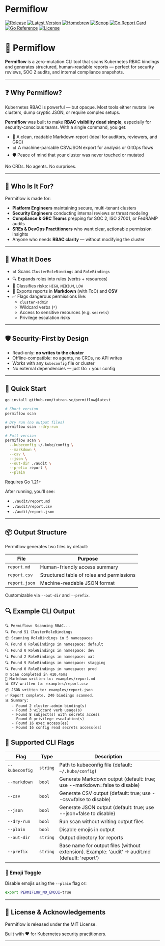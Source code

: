 # Permiflow

[![Release](https://github.com/tutran-se/permiflow/actions/workflows/release.yml/badge.svg)](https://github.com/tutran-se/permiflow/actions/workflows/release.yml)
[![Latest Version](https://img.shields.io/github/v/tag/tutran-se/permiflow?label=version&sort=semver)](https://github.com/tutran-se/permiflow/releases)
[![Homebrew](https://img.shields.io/badge/install-homebrew-brightgreen)](https://github.com/tutran-se/homebrew-tap)
[![Scoop](https://img.shields.io/badge/install-scoop-blue)](https://github.com/tutran-se/scoop-bucket)
[![Go Report Card](https://goreportcard.com/badge/github.com/tutran-se/permiflow)](https://goreportcard.com/report/github.com/tutran-se/permiflow)
[![Go Reference](https://pkg.go.dev/badge/github.com/tutran-se/permiflow.svg)](https://pkg.go.dev/github.com/tutran-se/permiflow)
[![License](https://img.shields.io/github/license/tutran-se/permiflow)](https://github.com/tutran-se/permiflow/blob/main/LICENSE)

# 🚦 Permiflow

**Permiflow** is a zero-mutation CLI tool that scans Kubernetes RBAC bindings and generates structured, human-readable reports — perfect for security reviews, SOC 2 audits, and internal compliance snapshots.

---

## ❓ Why Permiflow?

Kubernetes RBAC is powerful — but opaque. Most tools either mutate live clusters, dump cryptic JSON, or require complex setups.

**Permiflow** was built to make **RBAC visibility dead simple**, especially for security-conscious teams. With a single command, you get:

- 📄 A clean, readable Markdown report (ideal for auditors, reviewers, and GRC)
- 📊 A machine-parsable CSV/JSON export for analysis or GitOps flows
- 🛡️ Peace of mind that your cluster was never touched or mutated

No CRDs. No agents. No surprises.

---

## 👤 Who Is It For?

Permiflow is made for:

- **Platform Engineers** maintaining secure, multi-tenant clusters
- **Security Engineers** conducting internal reviews or threat modeling
- **Compliance & GRC Teams** prepping for SOC 2, ISO 27001, or FedRAMP audits
- **SREs & DevOps Practitioners** who want clear, actionable permission insights
- Anyone who needs **RBAC clarity** — without modifying the cluster

---

## 🔧 What It Does

- 📊 Scans `ClusterRoleBindings` and `RoleBindings`
- 🔍 Expands roles into rules (verbs + resources)
- 🧠 Classifies risks: `HIGH`, `MEDIUM`, `LOW`
- 📄 Exports reports in **Markdown** (with ToC) and **CSV**
- ✅ Flags dangerous permissions like:
  - `cluster-admin`
  - Wildcard verbs (`*`)
  - Access to sensitive resources (e.g. `secrets`)
  - Privilege escalation risks

---

## 🛡️ Security-First by Design

- Read-only: **no writes to the cluster**
- Offline-compatible: no agents, no CRDs, no API writes
- Works with any `kubeconfig` file or cluster
- No external dependencies — just Go + your config

---

## 🚀 Quick Start

```bash
go install github.com/tutran-se/permiflow@latest

# Short version
permiflow scan

# Dry run (no output files)
permiflow scan --dry-run

# Full version
permiflow scan \
  --kubeconfig ~/.kube/config \
  --markdown \
  --csv \
  --json \
  --out-dir ./audit \
  --prefix report \
  --plain
```

Requires Go 1.21+

After running, you'll see:

- `./audit/report.md`
- `./audit/report.csv`
- `./audit/report.json`

---

## 📦 Output Structure

Permiflow generates two files by default:

| File          | Purpose                                   |
| ------------- | ----------------------------------------- |
| `report.md`   | Human-friendly access summary             |
| `report.csv`  | Structured table of roles and permissions |
| `report.json` | Machine-readable JSON format              |

Customizable via `--out-dir` and `--prefix`.

## 🔍 Example CLI Output

```
🔍 Permiflow: Scanning RBAC...
🔍 Found 51 ClusterRoleBindings
📦 Scanning RoleBindings in 5 namespaces
🔍 Found 0 RoleBindings in namespace: default
🔍 Found 0 RoleBindings in namespace: dev
🔍 Found 2 RoleBindings in namespace: uat
🔍 Found 9 RoleBindings in namespace: stagging
🔍 Found 0 RoleBindings in namespace: prod
⏱ Scan completed in 410.46ms
📄 Markdown written to: examples/report.md
📊 CSV written to: examples/report.csv
📦 JSON written to: examples/report.json
✅ Report complete. 240 bindings scanned.
📊 Summary:
   - Found 2 cluster-admin binding(s)
   - Found 3 wildcard verb usage(s)
   - Found 8 subject(s) with secrets access
   - Found 0 privilege escalation(s)
   - Found 16 exec access(es)
   - Found 16 config read secrets access(es)
```

## 🏁 Supported CLI Flags

| Flag           | Type     | Description                                                                                     |
| -------------- | -------- | ----------------------------------------------------------------------------------------------- |
| `--kubeconfig` | `string` | Path to kubeconfig file (default: `~/.kube/config`)                                             |
| `--markdown`   | `bool`   | Generate Markdown output (default: true; use --markdown=false to disable)                       |
| `--csv`        | `bool`   | Generate CSV output (default: true; use --csv=false to disable)                                 |
| `--json`       | `bool`   | Generate JSON output (default: true; use --json=false to disable)                               |
| `--dry-run`    | `bool`   | Run scan without writing output files                                                           |
| `--plain`      | `bool`   | Disable emojis in output                                                                        |
| `--out-dir`    | `string` | Output directory for reports                                                                    |
| `--prefix`     | `string` | Base name for output files (without extension). Example: 'audit' → audit.md (default: 'report') |

### 🧪 Emoji Toggle

Disable emojis using the `--plain` flag or:

```bash
export PERMIFLOW_NO_EMOJI=true
```

---

## 📣 License & Acknowledgements

Permiflow is released under the MIT License.

Built with ❤️ for Kubernetes security practitioners.

---
